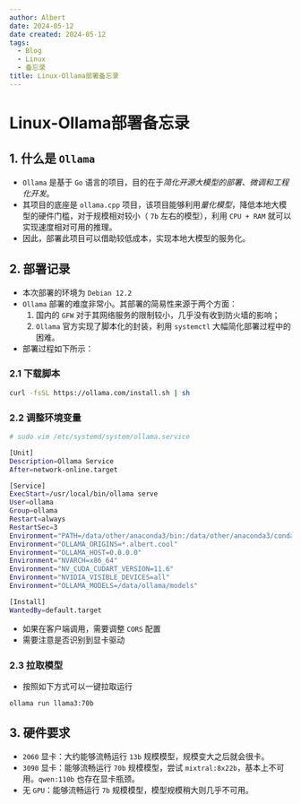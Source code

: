 ```yaml
---
author: Albert
date: 2024-05-12
date created: 2024-05-12
tags:
  - Blog
  - Linux
  - 备忘录
title: Linux-Ollama部署备忘录
---
```


# Linux-Ollama部署备忘录

## 1. 什么是 `Ollama`

- `Ollama` 是基于 `Go`  语言的项目，目的在于*简化开源大模型的部署、微调和工程化开发*。
- 其项目的底座是 `ollama.cpp` 项目，该项目能够利用*量化模型*，降低本地大模型的硬件门槛，对于规模相对较小（ `7b` 左右的模型），利用 `CPU + RAM` 就可以实现速度相对可用的推理。
- 因此，部署此项目可以借助较低成本，实现本地大模型的服务化。

## 2. 部署记录

- 本次部署的环境为 `Debian 12.2`
- `Ollama` 部署的难度非常小。其部署的简易性来源于两个方面：
  1. 国内的 `GFW` 对于其网络服务的限制较小，几乎没有收到防火墙的影响；
  2. `Ollama` 官方实现了脚本化的封装，利用 `systemctl` 大幅简化部署过程中的困难。
- 部署过程如下所示：

### 2.1 下载脚本

```bash
curl -fsSL https://ollama.com/install.sh | sh
```

### 2.2 调整环境变量

```bash
# sudo vim /etc/systemd/system/ollama.service

[Unit]
Description=Ollama Service
After=network-online.target

[Service]
ExecStart=/usr/local/bin/ollama serve
User=ollama
Group=ollama
Restart=always
RestartSec=3
Environment="PATH=/data/other/anaconda3/bin:/data/other/anaconda3/condabin:/usr/local/bin:/usr/bin:/home/wangxinyu/.local:/home/wangxinyu/.local/bin:/home/wangxinyu/.local:/home/wangxinyu/.local/bin"
Environment="OLLAMA_ORIGINS=*.albert.cool"
Environment="OLLAMA_HOST=0.0.0.0"
Environment="NVARCH=x86_64"
Environment="NV_CUDA_CUDART_VERSION=11.6"
Environment="NVIDIA_VISIBLE_DEVICES=all"
Environment="OLLAMA_MODELS=/data/ollama/models"

[Install]
WantedBy=default.target
```

- 如果在客户端调用，需要调整 `CORS` 配置
- 需要注意是否识别到显卡驱动

### 2.3 拉取模型

- 按照如下方式可以一键拉取运行

```
ollama run llama3:70b
```

## 3. 硬件要求

- `2060` 显卡：大约能够流畅运行 `13b` 规模模型，规模变大之后就会很卡。
- `3090` 显卡：能够流畅运行 `70b` 规模模型，尝试 `mixtral:8x22b`，基本上不可用。`qwen:110b` 也存在显卡瓶颈。
- 无 `GPU`：能够流畅运行 `7b` 规模模型，模型规模稍大则几乎不可用。